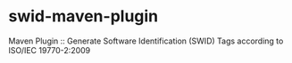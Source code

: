 swid-maven-plugin
=================

Maven Plugin :: Generate Software Identification (SWID) Tags according to ISO/IEC 19770-2:2009

